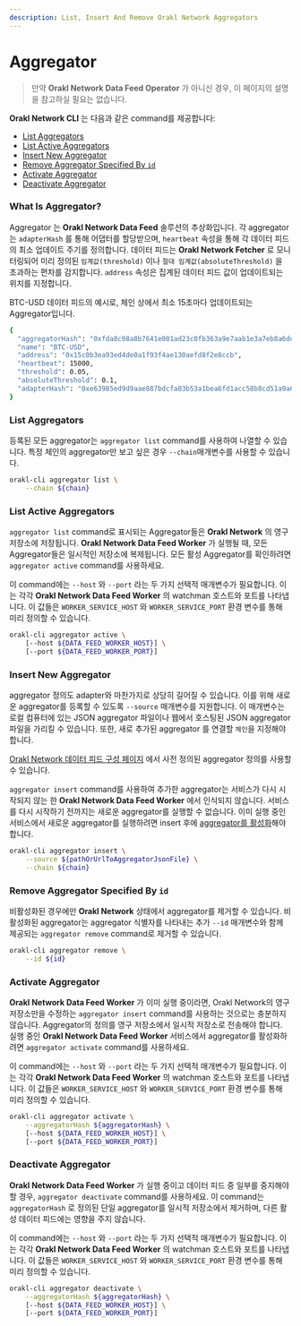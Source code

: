 ```yaml
---
description: List, Insert And Remove Orakl Network Aggregators
---
```


# Aggregator

> 만약 **Orakl Network Data Feed Operator** 가 아니신 경우, 이 페이지의 설명을 참고하실 필요는 없습니다.

**Orakl Network CLI** 는 다음과 같은 command를 제공합니다:

- [List Aggregators](aggregator.md#list-aggregators)
- [List Active Aggregators](aggregator.md#list-active-aggregators)
- [Insert New Aggregator](aggregator.md#insert-new-aggregator)
- [Remove Aggregator Specified By `id`](aggregator.md#remove-aggregator-specified-by-id)
- [Activate Aggregator](aggregator.md#activate-aggregator)
- [Deactivate Aggregator](aggregator.md#deactivate-aggregator)

### What Is Aggregator?

Aggregator 는 **Orakl Network Data Feed** 솔루션의 추상화입니다. 각 aggregator 는 `adapterHash` 를 통해 어댑터를 할당받으며, `heartbeat` 속성을 통해 각 데이터 피드의 최소 업데이트 주기를 정의합니다. 데이터 피드는 **Orakl Network Fetcher** 로 모니터링되어 미리 정의된 `임계값(threshold)` 이나 `절대 임계값(absoluteThreshold)` 을 초과하는 편차를 감지합니다. `address` 속성은 집계된 데이터 피드 값이 업데이트되는 위치를 지정합니다.

BTC-USD 데이터 피드의 예시로, 체인 상에서 최소 15초마다 업데이트되는 Aggregator입니다.

```sh
{
  "aggregatorHash": "0xfda8c08a8b7641e001ad23c0fb363a9e7aab1e3a7eb8a6ddee41deeb7e3ef279",
  "name": "BTC-USD",
  "address": "0x15c0b3ea93ed4de0a1f93f4ae130aefd8f2e8ccb",
  "heartbeat": 15000,
  "threshold": 0.05,
  "absoluteThreshold": 0.1,
  "adapterHash": "0xe63985ed9d9aae887bdcfa03b53a1bea6fd1acc58b8cd51a9a69ede43eac6235"
}
```

### List Aggregators

등록된 모든 aggregator는 `aggregator list` command를 사용하여 나열할 수 있습니다. 특정 체인의 aggregator만 보고 싶은 경우 `--chain`매개변수를 사용할 수 있습니다.

```sh
orakl-cli aggregator list \
    --chain ${chain}
```

### List Active Aggregators

`aggregator list` command로 표시되는 Aggregator들은 **Orakl Network** 의 영구 저장소에 저장됩니다. **Orakl Network Data Feed Worker** 가 실행될 때, 모든 Aggregator들은 일시적인 저장소에 복제됩니다. 모든 활성 Aggregator를 확인하려면 `aggregator active` command를 사용하세요.

이 command에는 `--host` 와 `--port` 라는 두 가지 선택적 매개변수가 필요합니다. 이는 각각 **Orakl Network Data Feed Worker** 의 watchman 호스트와 포트를 나타냅니다. 이 값들은 `WORKER_SERVICE_HOST` 와 `WORKER_SERVICE_PORT` 환경 변수를 통해 미리 정의할 수 있습니다.

```bash
orakl-cli aggregator active \
    [--host ${DATA_FEED_WORKER_HOST}] \
    [--port ${DATA_FEED_WORKER_PORT}]
```

### Insert New Aggregator

aggregator 정의도 adapter와 마찬가지로 상당히 길어질 수 있습니다. 이를 위해 새로운 aggregator를 등록할 수 있도록 `--source` 매개변수를 지원합니다. 이 매개변수는 로컬 컴퓨터에 있는 JSON aggregator 파일이나 웹에서 호스팅된 JSON aggregator 파일을 가리킬 수 있습니다. 또한, 새로 추가된 aggregator 를 연결할 `체인`을 지정해야 합니다.

[Orakl Network 데이터 피드 구성 페이지](https://config.orakl.network/) 에서 사전 정의된 aggregator 정의를 사용할 수 있습니다.

`aggregator insert` command를 사용하여 추가한 aggregator는 서비스가 다시 시작되지 않는 한 **Orakl Network Data Feed Worker** 에서 인식되지 않습니다. 서비스를 다시 시작하기 전까지는 새로운 aggregator를 실행할 수 없습니다. 이미 실행 중인 서비스에서 새로운 aggregator를 실행하려면 insert 후에 [aggregator를 활성화](aggregator.md#activate-aggregator)해야 합니다.

```sh
orakl-cli aggregator insert \
    --source ${pathOrUrlToAggregatorJsonFile} \
    --chain ${chain}
```

### Remove Aggregator Specified By `id`

비활성화된 경우에만 **Orakl Network** 상태에서 aggregator를 제거할 수 있습니다. 비활성화된 aggregator는 aggregator 식별자를 나타내는 추가 `--id` 매개변수와 함께 제공되는 `aggregator remove` command로 제거할 수 있습니다.

```sh
orakl-cli aggregator remove \
    --id ${id}
```

### Activate Aggregator

**Orakl Network Data Feed Worker** 가 이미 실행 중이라면, Orakl Network의 영구 저장소만을 수정하는 `aggregator insert` command를 사용하는 것으로는 충분하지 않습니다. Aggregator의 정의를 영구 저장소에서 일시적 저장소로 전송해야 합니다. 실행 중인 **Orakl Network Data Feed Worker** 서비스에서 aggregator를 활성화하려면 `aggregator activate` command를 사용하세요.

이 command에는 `--host` 와 `--port` 라는 두 가지 선택적 매개변수가 필요합니다. 이는 각각 **Orakl Network Data Feed Worker** 의 watchman 호스트와 포트를 나타냅니다. 이 값들은 `WORKER_SERVICE_HOST` 와 `WORKER_SERVICE_PORT` 환경 변수를 통해 미리 정의할 수 있습니다.

```bash
orakl-cli aggregator activate \
    --aggregatorHash ${aggregatorHash} \
    [--host ${DATA_FEED_WORKER_HOST}] \
    [--port ${DATA_FEED_WORKER_PORT}]
```

### Deactivate Aggregator

**Orakl Network Data Feed Worker** 가 실행 중이고 데이터 피드 중 일부를 중지해야 할 경우, `aggregator deactivate` command를 사용하세요. 이 command는 `aggregatorHash` 로 정의된 단일 aggregator를 일시적 저장소에서 제거하며, 다른 활성 데이터 피드에는 영향을 주지 않습니다.

이 command에는 `--host` 와 `--port` 라는 두 가지 선택적 매개변수가 필요합니다. 이는 각각 **Orakl Network Data Feed Worker** 의 watchman 호스트와 포트를 나타냅니다. 이 값들은 `WORKER_SERVICE_HOST` 와 `WORKER_SERVICE_PORT` 환경 변수를 통해 미리 정의할 수 있습니다.

```bash
orakl-cli aggregator deactivate \
    --aggregatorHash ${aggregatorHash} \
    [--host ${DATA_FEED_WORKER_HOST}] \
    [--port ${DATA_FEED_WORKER_PORT}]
```
